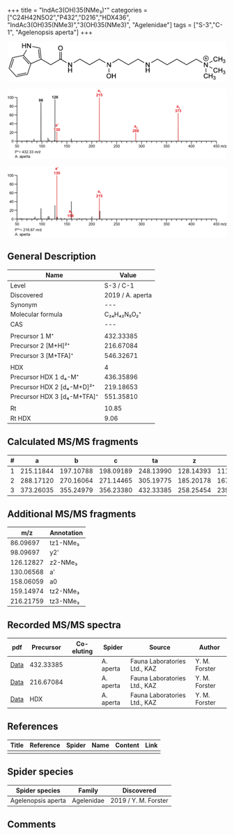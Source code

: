 +++
title = "IndAc3(OH)35(NMe₃)⁺"
categories = ["C24H42N5O2","P432","D216","HDX436",
"IndAc3(OH)35(NMe3)","3(OH)35(NMe3)",
"Agelenidae"]
tags = ["S-3","C-1",
"Agelenopsis aperta"]
+++

![](/img/IndAc3(OH)35(NMe3).png)

![](/img_MSMS/432_IndAc3(OH)35(NMe3)_Aa.png?classes=border)

![](/img_MSMS/432_IndAc3(OH)35(NMe3)_Aa_2.png?classes=border)

## General Description

| Name                        | Value            |
|-----------------------------|------------------|
| Level                       | S-3 / C-1               |
| Discovered                  | 2019 / A. aperta |
| Synonym                     | ---              |
| Molecular formula           | C₂₄H₄₂N₅O₂⁺      |
| CAS                         | ---              |
|                             |                  |
| Precursor 1  M⁺             | 432.33385        |
| Precursor 2 [M+H]²⁺         | 216.67084        |
| Precursor 3 [M+TFA]⁺        | 546.32671        |
|                             |                  |
| HDX                         | 4                |
| Precursor HDX 1  d₄-M⁺      | 436.35896        |
| Precursor HDX 2 [d₄-M+D]²⁺  | 219.18653        |
| Precursor HDX 3 [d₄-M+TFA]⁺ | 551.35810        |
|                             |                  |
| Rt                          | 10.85            |
| Rt HDX                      | 9.06             |

## Calculated MS/MS fragments

| # | a         | b         | c         | ta        | z         | y         | tz        |
|---|-----------|-----------|-----------|-----------|-----------|-----------|-----------|
| 1 | 215.11844 | 197.10788 | 198.09189 | 248.13990 | 128.14393 | 111.11738 | 146.17830 |
| 2 | 288.17120 | 270.16064 | 271.14465 | 305.19775 | 185.20178 | 167.16740 | 219.23106 |
| 3 | 373.26035 | 355.24979 | 356.23380 | 432.33385 | 258.25454 | 239.21234 | 276.28891 |

## Additional MS/MS fragments

| m/z       | Annotation |
|-----------|------------|
| 86.09697  | tz1-NMe₃   |
| 98.09697  | y2'        |
| 126.12827 | z2-NMe₃    |
| 130.06568 | a'         |
| 158.06059 | a0         |
| 159.14974 | tz2-NMe₃   |
| 216.21759 | tz3-NMe₃   |

## Recorded MS/MS spectra

| pdf                                                     | Precursor | Co-eluting | Spider    | Source                       | Author        |
|---------------------------------------------------------|-----------|------------|-----------|------------------------------|---------------|
| [Data](/pdf/A-aperta/432_IndAc3(OH)35(NMe3)_Aa.pdf)     | 432.33385 |            | A. aperta | Fauna Laboratories Ltd., KAZ | Y. M. Forster |
| [Data](/pdf/A-aperta/432_IndAc3(OH)35(NMe3)_Aa_2.pdf)   | 216.67084 |            | A. aperta | Fauna Laboratories Ltd., KAZ | Y. M. Forster |
| [Data](/pdf/A-aperta/432_IndAc3(OH)35(NMe3)_Aa_HDX.pdf) | HDX       |            | A. aperta | Fauna Laboratories Ltd., KAZ | Y. M. Forster |

## References

| Title     | Reference   | Spider    | Name   | Content  | Link |
|-----------|-------------|-----------|--------|----------|-----|
|           |             |           |        |          |     |

## Spider species

| Spider species     | Family     | Discovered           |
|--------------------|------------|----------------------|
| Agelenopsis aperta | Agelenidae | 2019 / Y. M. Forster |

## Comments